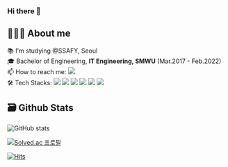 ### Hi there 👋

## 👩🏻‍💻 About me
📚 I'm studying @SSAFY, Seoul<br/>
🎓 Bachelor of Engineering, **IT Engineering, SMWU** (Mar.2017 - Feb.2022)<br/>
📫 How to reach me: <img src="https://img.shields.io/badge/kkyul17@naver.com-EA4335?style=flat-square&logo=Gmail&logoColor=white"/><br/>
🛠 Tech Stacks: <a><img src="https://img.shields.io/badge/Java-007396?style=flat-square&logo=Java&logoColor=white"/> <img src="https://img.shields.io/badge/Python-3766AB?style=flat-square&logo=Python&logoColor=white"/> <img src="https://img.shields.io/badge/Spring-6DB33F?style=flat-square&logo=Spring&logoColor=white"/> <img src="https://img.shields.io/badge/Spring Boot-6DB33F?style=flat-square&logo=SpringBoot&logoColor=white"/> <img src="https://img.shields.io/badge/MySQL-4479A1?style=flat-square&logo=MySQL&logoColor=white"/> <img src="https://img.shields.io/badge/AWS-232F3E?style=flat-square&logo=Amazon AWS&logoColor=white"/></a>

## 🗃️ Github Stats
![GitHub stats](https://github-readme-stats.vercel.app/api?username=kyurimki&theme=midnight-purple&show_icons=true)

[![Solved.ac
프로필](http://mazassumnida.wtf/api/mini/generate_badge?boj=kkyul17)](https://solved.ac/kkyul17)

[![Hits](https://hits.seeyoufarm.com/api/count/incr/badge.svg?url=https%3A%2F%2Fgithub.com%2Fkyurimki%2Fhit-counter&count_bg=%239F3DC8&title_bg=%235A5A5A&icon=github.svg&icon_color=%23E7E7E7&title=hits&edge_flat=false)](https://hits.seeyoufarm.com)
